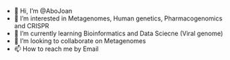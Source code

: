 - 👋 Hi, I’m @AboJoan
- 👀 I’m interested in Metagenomes, Human genetics, Pharmacogenomics and CRISPR 
- 🌱 I’m currently learning Bioinformatics and Data Sciecne (Viral genome)
- 💞️ I’m looking to collaborate on Metagenomes 
- 📫 How to reach me by Email

<!---
AboJoan/AboJoan is a ✨ special ✨ repository because its `README.md` (this file) appears on your GitHub profile.
You can click the Preview link to take a look at your changes.
--->
